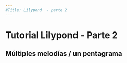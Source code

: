 ```yaml
---
#Title: Lilypond  - parte 2
---
```



# Tutorial Lilypond - Parte 2
## Múltiples melodías / un pentagrama